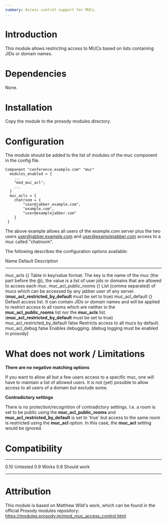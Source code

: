 ```yaml
---
summary: Access control support for MUCs.
...
```


Introduction
============

This module allows restricting access to MUCs based on lists containing JIDs
or domain names.

Dependencies
============

None.

Installation
============

Copy the module to the prosody modules directory.

Configuration
=============

The module should be added to the list of modules of the muc component in the
config file.

    Component "conference.example.com" "muc"
      modules_enabled = {
        ...
        "mod_muc_acl";
        ...
      }
      muc_acls = {
        chatroom = {
            "user@jabber.example.com",
            "example.com",
            "user@examplejabber.com"
        }
     }

The above example allows all users of the example.com server plus the two users
user@jabber.example.com and user@examplejabber.com access to a muc called
"chatroom".

The following describes the configuration options available:


  Name                                Default   Description
  ----------------------------------- --------- ---------------------------------------------------------------------------------------------------------------------------------------------------------------------------------------------------------------------------------------------------------------
  muc\_acls                           {}        Table in key/value format. The key is the name of the muc (the part before the @), the value is a list of user jids or domains that are allowed to access each muc.
  muc\_acl\_public\_rooms             {}        List (comma separated) of mucs which can be accessed by any jabber user of any server. (**muc\_acl\_restricted\_by\_default** must be set to true)
  muc\_acl\_default                   {}        Default access list. It can contain JIDs or domain names and will be applied to restrict access to all rooms which are neither in the **muc\_acl\_public\_rooms** list nor the **muc\_acls** list. (**muc\_acl\_restricted\_by\_default** must be set to true)
  muc\_acl\_restricted\_by\_default   false     Restricts access to all mucs by default.
  muc\_acl\_debug                     false     Enables debugging. (debug logging must be enabled in prosody)


What does not work / Limitations
================================

**There are no negative matching options**

If you want to allow all but a few users access to a specific muc, one will have to maintain
a list of allowed users. It is not (yet) possible to allow access to all users of a domain but
exclude some.

**Contradictory settings**

There is no protection/recognition of contradictory settings.
I.e. a room is set to be public using the **muc\_acl\_public\_rooms** and
**muc\_acl\_restricted\_by\_default** is set to 'true' but access to the same room
is restricted using the **muc\_acl** option. In this case, the **muc\_acl**
setting would be ignored.

Compatibility
=============

  ------ -------------
  0.10   Untested
  0.9    Works
  0.8    Should work
  ------ -------------

Attribution
===========

This module is based on Matthew Wild's work, which can be found in the
official Prosody modules repository:
https://modules.prosody.im/mod_muc_access_control.html
